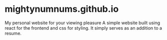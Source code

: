 # mightynumnums.github.io
My personal website for your viewing pleasure
A simple website built using react for the frontend and css for styling.
It simply serves as an addition to a resume.
